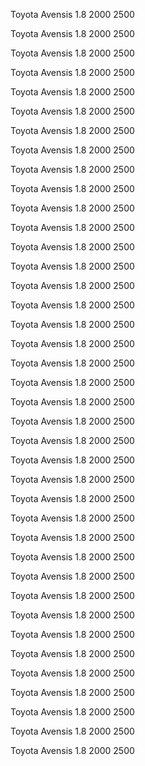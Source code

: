 Toyota
Avensis
1.8
2000
2500

Toyota
Avensis
1.8
2000
2500

Toyota
Avensis
1.8
2000
2500

Toyota
Avensis
1.8
2000
2500

Toyota
Avensis
1.8
2000
2500

Toyota
Avensis
1.8
2000
2500

Toyota
Avensis
1.8
2000
2500

Toyota
Avensis
1.8
2000
2500

Toyota
Avensis
1.8
2000
2500

Toyota
Avensis
1.8
2000
2500

Toyota
Avensis
1.8
2000
2500

Toyota
Avensis
1.8
2000
2500

Toyota
Avensis
1.8
2000
2500

Toyota
Avensis
1.8
2000
2500

Toyota
Avensis
1.8
2000
2500

Toyota
Avensis
1.8
2000
2500

Toyota
Avensis
1.8
2000
2500

Toyota
Avensis
1.8
2000
2500

Toyota
Avensis
1.8
2000
2500

Toyota
Avensis
1.8
2000
2500

Toyota
Avensis
1.8
2000
2500

Toyota
Avensis
1.8
2000
2500

Toyota
Avensis
1.8
2000
2500

Toyota
Avensis
1.8
2000
2500

Toyota
Avensis
1.8
2000
2500

Toyota
Avensis
1.8
2000
2500

Toyota
Avensis
1.8
2000
2500

Toyota
Avensis
1.8
2000
2500

Toyota
Avensis
1.8
2000
2500

Toyota
Avensis
1.8
2000
2500

Toyota
Avensis
1.8
2000
2500

Toyota
Avensis
1.8
2000
2500

Toyota
Avensis
1.8
2000
2500

Toyota
Avensis
1.8
2000
2500

Toyota
Avensis
1.8
2000
2500

Toyota
Avensis
1.8
2000
2500

Toyota
Avensis
1.8
2000
2500

Toyota
Avensis
1.8
2000
2500

Toyota
Avensis
1.8
2000
2500

